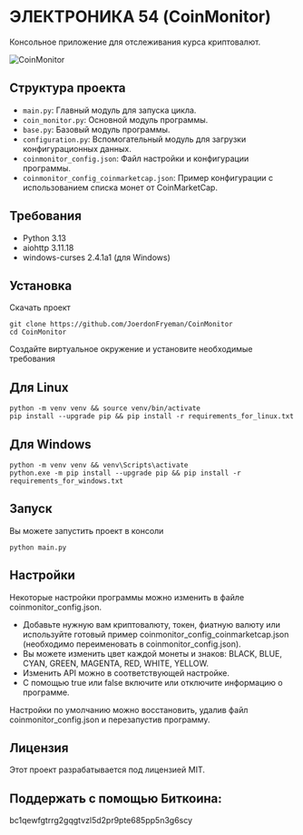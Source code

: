 # ЭЛЕКТРОНИКА 54 (CoinMonitor)

Консольное приложение для отслеживания курса криптовалют.

![CoinMonitor](https://github.com/user-attachments/assets/4afb65d8-45bd-4649-a898-5aa132f6d3a7)


## Структура проекта

- `main.py`: Главный модуль для запуска цикла.
- `coin_monitor.py`: Основной модуль программы.
- `base.py`: Базовый модуль программы.
- `configuration.py`: Вспомогательный модуль для загрузки конфигурационных данных.
- `coinmonitor_config.json`: Файл настройки и конфигурации программы.
- `coinmonitor_config_coinmarketcap.json`: Пример конфигурации с использованием списка монет от CoinMarketCap.

## Требования

- Python 3.13
- aiohttp 3.11.18
- windows-curses 2.4.1a1 (для Windows)

## Установка

Скачать проект

``` console
git clone https://github.com/JoerdonFryeman/CoinMonitor
cd CoinMonitor
```

Создайте виртуальное окружение и установите необходимые требования

## Для Linux
``` console
python -m venv venv && source venv/bin/activate
pip install --upgrade pip && pip install -r requirements_for_linux.txt
```

## Для Windows
``` console
python -m venv venv && venv\Scripts\activate
python.exe -m pip install --upgrade pip && pip install -r requirements_for_windows.txt
```

## Запуск
Вы можете запустить проект в консоли

``` console
python main.py
```

## Настройки

Некоторые настройки программы можно изменить в файле coinmonitor_config.json.

- Добавьте нужную вам криптовалюту, токен, фиатную валюту или используйте готовый пример coinmonitor_config_coinmarketcap.json (необходимо переименовать в coinmonitor_config.json).
- Вы можете изменить цвет каждой монеты и знаков: BLACK, BLUE, CYAN, GREEN, MAGENTA, RED, WHITE, YELLOW.
- Изменить API можно в соответствующей настройке.
- С помощью true или false включите или отключите информацию о программе.

Настройки по умолчанию можно восстановить, удалив файл coinmonitor_config.json и перезапустив программу.

## Лицензия

Этот проект разрабатывается под лицензией MIT.

## Поддержать с помощью Биткоина:

bc1qewfgtrrg2gqgtvzl5d2pr9pte685pp5n3g6scy
